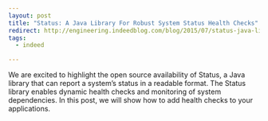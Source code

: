 ```yaml
---
layout: post
title: "Status: A Java Library For Robust System Status Health Checks"
redirect: http://engineering.indeedblog.com/blog/2015/07/status-java-library-for-system-status-health-checks/
tags:
  - indeed

---
```


We are excited to highlight the open source availability of Status, a Java library that can report a system’s status in a readable format.
The Status library enables dynamic health checks and monitoring of system dependencies.
In this post, we will show how to add health checks to your applications.

<!--more-->
